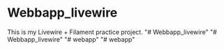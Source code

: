 # Webbapp_livewire

This is my Livewire + Filament practice project.
"# Webbapp_livewire" 
"# Webbapp_livewire" 
"# webapp" 
"# webapp" 
